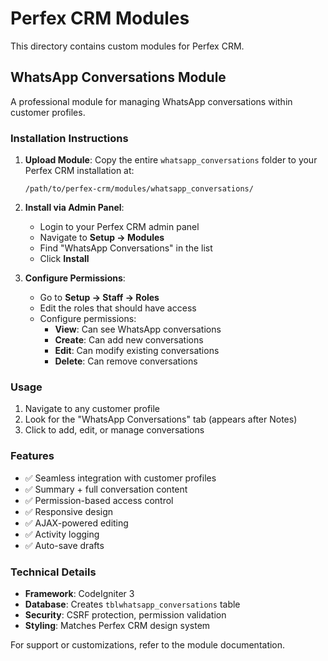 # Perfex CRM Modules

This directory contains custom modules for Perfex CRM.

## WhatsApp Conversations Module

A professional module for managing WhatsApp conversations within customer profiles.

### Installation Instructions

1. **Upload Module**: Copy the entire `whatsapp_conversations` folder to your Perfex CRM installation at:
   ```
   /path/to/perfex-crm/modules/whatsapp_conversations/
   ```

2. **Install via Admin Panel**:
   - Login to your Perfex CRM admin panel
   - Navigate to **Setup → Modules**
   - Find "WhatsApp Conversations" in the list
   - Click **Install**

3. **Configure Permissions**:
   - Go to **Setup → Staff → Roles**
   - Edit the roles that should have access
   - Configure permissions:
     - **View**: Can see WhatsApp conversations
     - **Create**: Can add new conversations
     - **Edit**: Can modify existing conversations
     - **Delete**: Can remove conversations

### Usage

1. Navigate to any customer profile
2. Look for the "WhatsApp Conversations" tab (appears after Notes)
3. Click to add, edit, or manage conversations

### Features

- ✅ Seamless integration with customer profiles
- ✅ Summary + full conversation content
- ✅ Permission-based access control
- ✅ Responsive design
- ✅ AJAX-powered editing
- ✅ Activity logging
- ✅ Auto-save drafts

### Technical Details

- **Framework**: CodeIgniter 3
- **Database**: Creates `tblwhatsapp_conversations` table
- **Security**: CSRF protection, permission validation
- **Styling**: Matches Perfex CRM design system

For support or customizations, refer to the module documentation.